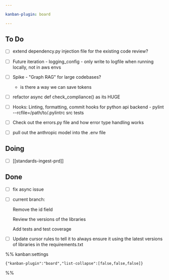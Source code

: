 ```yaml
---

kanban-plugin: board

---
```


## To Do

- [ ] extend dependency.py injection file for the existing code review?
- [ ] Future iteration - logging_config - only write to logfile when running locally, not in aws envs
- [ ] Spike - "Graph RAG" for large codebases?
	- is there a way we can save tokens
- [ ] refactor async def check_compliance() as its HUGE
- [ ] Hooks: Linting, formatting, commit hooks for python api backend
		- pylint --rcfile=/path/to/.pylintrc src tests
- [ ] Check out the errors.py file and how error type handling works
- [ ] pull out the anthropic model into the .env file


## Doing

- [ ] [[standards-ingest-prd]]


## Done

- [ ] fix async issue
- [ ] current branch:
	
	Remove the id field
	
	Review the versions of the libraries
	
	Add tests and test coverage
- [ ] Update cursor rules to tell it to always ensure it using the latest versions of libraries in the requirements.txt




%% kanban:settings
```
{"kanban-plugin":"board","list-collapse":[false,false,false]}
```
%%